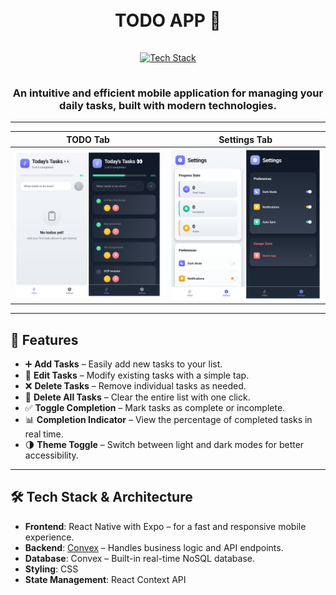 <h1 align="center">
  <br>
  TODO APP 📝
  <br>
</h1>

<div align="center">
  <a href="https://github.com/soumadip-dev">
    <img src="https://skillicons.dev/icons?i=react,css,typescript,github" alt="Tech Stack" width="180" style="padding: 15px 0;">
  </a>
</div>

<h3 align="center">
An intuitive and efficient mobile application for managing your daily tasks, built with modern technologies.
</h3>

---

<div align="center">

| TODO Tab | Settings Tab |
|----------|--------------|
| <img src="./assets/images/todo.jpg" alt="Task List Screenshot" width="400"> | <img src="./assets/images/settings.jpg" alt="Settings Screenshot" width="400"> |

</div>

---

## 🌟 Features

- ➕ **Add Tasks** – Easily add new tasks to your list.
- 📝 **Edit Tasks** – Modify existing tasks with a simple tap.
- ❌ **Delete Tasks** – Remove individual tasks as needed.
- 🧹 **Delete All Tasks** – Clear the entire list with one click.
- ✅ **Toggle Completion** – Mark tasks as complete or incomplete.
- 📊 **Completion Indicator** – View the percentage of completed tasks in real time.
- 🌗 **Theme Toggle** – Switch between light and dark modes for better accessibility.

---

## 🛠 Tech Stack & Architecture

- **Frontend**: React Native with Expo – for a fast and responsive mobile experience.
- **Backend**: [Convex](https://www.convex.dev) – Handles business logic and API endpoints.
- **Database**: Convex – Built-in real-time NoSQL database.
- **Styling**: CSS
- **State Management**: React Context API